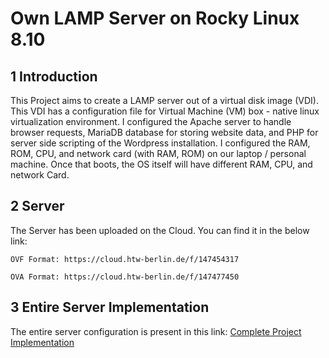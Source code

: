 # Own LAMP Server on Rocky Linux 8.10

## 1 Introduction
This Project aims to create a LAMP server out of a virtual disk image (VDI). This VDI has a configuration file for Virtual Machine (VM) box - native linux virtualization environment. 
I configured the Apache server to
handle browser requests, MariaDB database for storing website data, and PHP for
server side scripting of the Wordpress installation.
I configured the RAM, ROM, CPU, and network card (with RAM, ROM) 
on our laptop / personal machine. Once that boots, the OS itself will
have different RAM, CPU, and network Card.

## 2 Server
The Server has been uploaded on the Cloud. You can find it in the below link:
```
OVF Format: https://cloud.htw-berlin.de/f/147454317

OVA Format: https://cloud.htw-berlin.de/f/147477450
```

## 3 Entire Server Implementation
The entire server configuration is present in this link:
[Complete Project Implementation](https://github.com/ypindi/Own_LAMP_Server_hosting_Wordpress/blob/main/IT_Security_ProITD_Yashwanth_Pindi_s0590681.pdf)
